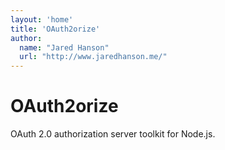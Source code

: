 ```yaml
---
layout: 'home'
title: 'OAuth2orize'
author:
  name: "Jared Hanson"
  url: "http://www.jaredhanson.me/"
---
```


# OAuth2orize

OAuth 2.0 authorization server toolkit for Node.js.